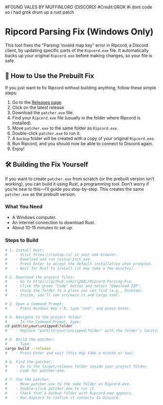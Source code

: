 #FOUND VALES BY MUFFINLORD (DISCORD)
#Credit:GROK
#i dont code so i had grok drum up a rust patch

# Ripcord Parsing Fix (Windows Only)

This tool fixes the "Parsing: Invalid map key" error in Ripcord, a Discord client, by updating specific parts of the `Ripcord.exe` file. It automatically backs up your original `Ripcord.exe` before making changes, so your file is safe.

## 🔧 How to Use the Prebuilt Fix
If you just want to fix Ripcord without building anything, follow these simple steps:

1. Go to the [Releases page](https://github.com/ripDZL/Ripcord-Parsing-Fix/releases).
2. Click on the latest release
3. Download the `patcher.exe` file.
4. Find your `Ripcord.exe` file (usually in the folder where Ripcord is installed).
5. Move `patcher.exe` to the same folder as `Ripcord.exe`.
6. Double-click `patcher.exe` to run it.
7. A `backup` folder will be created with a copy of your original `Ripcord.exe`.
8. Run Ripcord, and you should now be able to connect to Discord again.
9. Enjoy!

## 🛠 Building the Fix Yourself
If you want to create `patcher.exe` from scratch (or the prebuilt version isn’t working), you can build it using Rust, a programming tool. Don’t worry if you’re new to this—I’ll guide you step-by-step. This creates the same `patcher.exe` as the prebuilt version.

### What You Need
- A Windows computer.
- An internet connection to download Rust.
- About 10-15 minutes to set up.

### Steps to Build
```bash
# 1. Install Rust:
#    - Visit https://rustup.rs/ in your web browser.
#    - Download and run rustup-init.exe.
#    - Press Enter to accept the default installation when prompted.
#    - Wait for Rust to install (it may take a few minutes).

# 2. Download the project files:
#    - Go to https://github.com/ripDZL/Ripcord-Parsing-Fix.
#    - Click the green "Code" button and select "Download ZIP".
#    - Unzip the folder to a place you can find (e.g., Desktop).
#    - Inside, you’ll see src/main.rs and Cargo.toml.

# 3. Open a Command Prompt:
#    - Press Windows Key + R, type "cmd", and press Enter.

# 4. Navigate to the project folder:
#    - In the Command Prompt, type:
cd path\to\your\unzipped\folder
#    - Replace "path\to\your\unzipped\folder" with the folder’s location (e.g., cd C:\Users\YourName\Desktop\Ripcord-Parsing-Fix).

# 5. Build the patcher:
#    - Type:
cargo build --release
#    - Press Enter and wait (this may take a minute or two).

# 6. Find the patcher:
#    - Go to the target/release folder inside your project folder.
#    - Look for patcher.exe.

# 7. Use the patcher:
#    - Move patcher.exe to the same folder as Ripcord.exe.
#    - Double-click patcher.exe to run it.
#    - Check that a backup folder with Ripcord.exe appears.
#    - Run Ripcord to confirm it connects to Discord.
